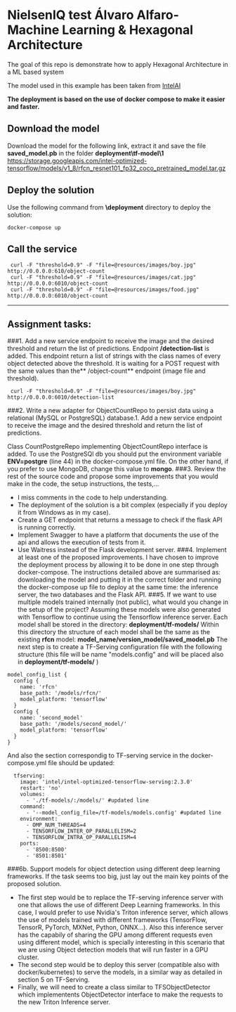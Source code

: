 # NielsenIQ test Álvaro Alfaro- Machine Learning & Hexagonal Architecture

The goal of this repo is demonstrate how to apply Hexagonal Architecture in a ML based system 

The model used in this example has been taken from 
[IntelAI](https://github.com/IntelAI/models/blob/master/docs/object_detection/tensorflow_serving/Tutorial.md)

**The deployment is based on the use of docker compose to make it easier and faster.**

## Download the model
Download the model for the following link, extract it and save the file **saved_model.pb** in the folder **deployment\tf-model\1**
https://storage.googleapis.com/intel-optimized-tensorflow/models/v1_8/rfcn_resnet101_fp32_coco_pretrained_model.tar.gz

## Deploy the solution
Use the following command from **\deployment** directory to deploy the solution:

```
docker-compose up
```

## Call the service

```
 curl -F "threshold=0.9" -F "file=@resources/images/boy.jpg" http://0.0.0.0:610/object-count
 curl -F "threshold=0.9" -F "file=@resources/images/cat.jpg" http://0.0.0.0:6010/object-count
 curl -F "threshold=0.9" -F "file=@resources/images/food.jpg" http://0.0.0.0:6010/object-count
```
------------
## Assignment tasks:
###1. Add a new service endpoint to receive the image and the desired threshold and return the list of predictions.
Endpoint **/detection-list** is added. This endpoint return a list of strings with the class names of every object detected above the threshold. It is waiting for a POST request with the same values than the** /object-count** endpoint (image file and threshold).

```
 curl -F "threshold=0.9" -F "file=@resources/images/boy.jpg" http://0.0.0.0:6010/detection-list
```
###2. Write a new adapter for ObjectCountRepo to persist data using a relational (MySQL or PostgreSQL) database.1. Add a new service endpoint to receive the image and the desired threshold and return the list of predictions.

Class CountPostgreRepo implementing ObjectCountRepo interface is added. To use the PostgreSQl db you should put the environment variable **ENV=postgre** (line 44)  in the docker-compose.yml file. On the other hand, if you prefer to use MongoDB, change this value to **mongo**.
###3. Review the rest of the source code and propose some improvements that you would make in the code, the setup instructions, the tests,...
- I miss comments in the code to help understanding.
- The deployment of the solution is a bit complex (especially if you deploy it from Windows as in my case).
- Create a GET endpoint that returns a message to check if the flask API is running correctly.
- Implement Swagger to have a platform that documents the use of the api and allows the execution of tests from it.
- Use Waitress instead of the Flask development server.
###4. Implement at least one of the proposed improvements.
I have chosen to improve the deployment process by allowing it to be done in one step through docker-compose. The instructions detailed above are summarised as: downloading the model and putting it in the correct folder and running the docker-compose up file to deploy at the same time: the inference server, the two databases and the Flask API.
###5. If we want to use multiple models trained internally (not public), what would you change in the setup of the project?
Assuming these models were also generated with Tensorflow to continue using the Tensorflow inference server. 
Each model shall be stored in the directory: **deployment/tf-models/**
Within this directory the structure of each model shall be the same as the existing **rfcn** model: **model_name/version_model/saved_model.pb**
The next step is to create a TF-Serving configuration file with the following structure (this file will be name "models.config" and will be placed also in **deployment/tf-models/** )
```
model_config_list {
  config {
    name: 'rfcn'
    base_path: '/models/rfcn/'
    model_platform: 'tensorflow'
  }
  config {
    name: 'second_model'
    base_path: '/models/second_model/'
    model_platform: 'tensorflow'
  }
}
```
And also the section correspondig to TF-serving service in the docker-compose.yml file should be updated:
```
  tfserving:
    image: 'intel/intel-optimized-tensorflow-serving:2.3.0'
    restart: 'no'
    volumes:
      - './tf-models/:/models/' #updated line
	command:
      - '--model_config_file=/tf-models/models.config' #updated line
    environment:
      - OMP_NUM_THREADS=4
      - TENSORFLOW_INTER_OP_PARALLELISM=2
      - TENSORFLOW_INTRA_OP_PARALLELISM=4
    ports:
      - '8500:8500'
      - '8501:8501'
```
###6b. Support models for object detection using different deep learning frameworks. If the task seems too big, just lay out the main key points of the proposed solution.

- The first step would be to replace the TF-serving inference server with one that allows the use of different Deep Learning frameworks. In this case, I would prefer to use Nvidia's Triton inference server, which allows the use of models trained with different frameworks (TensorFlow, TensorR, PyTorch, MXNet, Python, ONNX...). Also this inference server has the capabily of sharing the GPU among different requests even using different model, which is specially interesting in this scenario that we are using Object detection models that will run faster in a GPU cluster.
- The second step would be to deploy this server (compatible also with docker/kubernetes) to serve the models, in a similar way as detailed in section 5 on TF-Serving.
- Finally, we will need to create a class similar to TFSObjectDetector which implementents ObjectDetector interface to make the requests to the new Triton Inference server.
